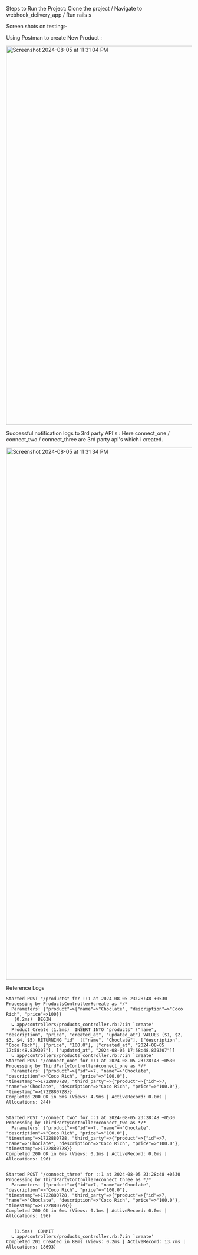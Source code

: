 Steps to Run the Project:
Clone the project /
Navigate to webhook_delivery_app /
Run rails s

Screen shots on testing:-

Using Postman to create New Product :

<img width="1026" alt="Screenshot 2024-08-05 at 11 31 04 PM" src="https://github.com/user-attachments/assets/c2a850b5-a1e3-46d8-a3d5-5529f01f0961">

Successful notification logs to 3rd party API's : Here connect_one / connect_two / connect_three are 3rd party api's which i created.

<img width="1440" alt="Screenshot 2024-08-05 at 11 31 34 PM" src="https://github.com/user-attachments/assets/460d4cdb-704f-4af0-bfb7-dc27d24a90f0">

Reference Logs

    Started POST "/products" for ::1 at 2024-08-05 23:28:48 +0530
    Processing by ProductsController#create as */*
      Parameters: {"product"=>{"name"=>"Choclate", "description"=>"Coco Rich", "price"=>100}}
       (0.2ms)  BEGIN
      ↳ app/controllers/products_controller.rb:7:in `create'
      Product Create (1.5ms)  INSERT INTO "products" ("name", "description", "price", "created_at", "updated_at") VALUES ($1, $2, $3, $4, $5) RETURNING "id"  [["name", "Choclate"], ["description", "Coco Rich"], ["price", "100.0"], ["created_at", "2024-08-05 17:58:48.839307"], ["updated_at", "2024-08-05 17:58:48.839307"]]
      ↳ app/controllers/products_controller.rb:7:in `create'
    Started POST "/connect_one" for ::1 at 2024-08-05 23:28:48 +0530
    Processing by ThirdPartyController#connect_one as */*
      Parameters: {"product"=>{"id"=>7, "name"=>"Choclate", "description"=>"Coco Rich", "price"=>"100.0"}, "timestamp"=>1722880728, "third_party"=>{"product"=>{"id"=>7, "name"=>"Choclate", "description"=>"Coco Rich", "price"=>"100.0"}, "timestamp"=>1722880728}}
    Completed 200 OK in 5ms (Views: 4.9ms | ActiveRecord: 0.0ms | Allocations: 244)
    
    
    Started POST "/connect_two" for ::1 at 2024-08-05 23:28:48 +0530
    Processing by ThirdPartyController#connect_two as */*
      Parameters: {"product"=>{"id"=>7, "name"=>"Choclate", "description"=>"Coco Rich", "price"=>"100.0"}, "timestamp"=>1722880728, "third_party"=>{"product"=>{"id"=>7, "name"=>"Choclate", "description"=>"Coco Rich", "price"=>"100.0"}, "timestamp"=>1722880728}}
    Completed 200 OK in 0ms (Views: 0.1ms | ActiveRecord: 0.0ms | Allocations: 196)
    
    
    Started POST "/connect_three" for ::1 at 2024-08-05 23:28:48 +0530
    Processing by ThirdPartyController#connect_three as */*
      Parameters: {"product"=>{"id"=>7, "name"=>"Choclate", "description"=>"Coco Rich", "price"=>"100.0"}, "timestamp"=>1722880728, "third_party"=>{"product"=>{"id"=>7, "name"=>"Choclate", "description"=>"Coco Rich", "price"=>"100.0"}, "timestamp"=>1722880728}}
    Completed 200 OK in 0ms (Views: 0.1ms | ActiveRecord: 0.0ms | Allocations: 196)
    
    
       (1.5ms)  COMMIT
      ↳ app/controllers/products_controller.rb:7:in `create'
    Completed 201 Created in 88ms (Views: 0.2ms | ActiveRecord: 13.7ms | Allocations: 18693)
